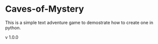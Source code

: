 # Caves-of-Mystery

This is a simple text adventure game to demostrate how to create one in python.

v 1.0.0